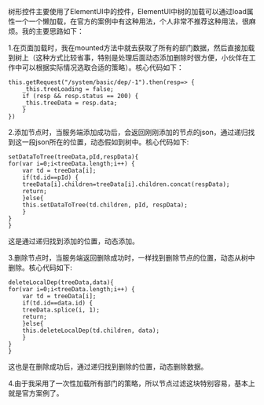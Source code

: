 树形控件主要使用了ElementUI中的控件，ElementUI中树的加载可以通过load属性一个一个懒加载，在官方的案例中有这种用法，个人非常不推荐这种用法，很麻烦。我的主要思路如下：  

1.在页面加载时，我在mounted方法中就去获取了所有的部门数据，然后直接加载到树上（这种方式比较省事，特别是处理后面动态添加删除时很方便，小伙伴在工作中可以根据实际情况选取合适的策略）。核心代码如下：  

```
this.getRequest("/system/basic/dep/-1").then(resp=> {
    _this.treeLoading = false;
    if (resp && resp.status == 200) {
    _this.treeData = resp.data;
    }
})
```  

2.添加节点时，当服务端添加成功后，会返回刚刚添加的节点的json，通过递归找到这一段json所在的位置，动态假如到树中。核心代码如下:  

```
setDataToTree(treeData,pId,respData){
for(var i=0;i<treeData.length;i++) {
    var td = treeData[i];
    if(td.id==pId) {
    treeData[i].children=treeData[i].children.concat(respData);
    return;
    }else{
    this.setDataToTree(td.children, pId, respData);
    }
}
}
```  

这是通过递归找到添加的位置，动态添加。  

3.删除节点时，当服务端返回删除成功时，一样找到删除节点的位置，动态从树中删除。核心代码如下:  

```
deleteLocalDep(treeData,data){
for(var i=0;i<treeData.length;i++) {
    var td = treeData[i];
    if(td.id==data.id) {
    treeData.splice(i, 1);
    return;
    }else{
    this.deleteLocalDep(td.children, data);
    }
}
}
```  

这也是在删除成功后，通过递归找到删除的位置，动态删除数据。  

4.由于我采用了一次性加载所有部门的策略，所以节点过滤这块特别容易，基本上就是官方案例了。  
